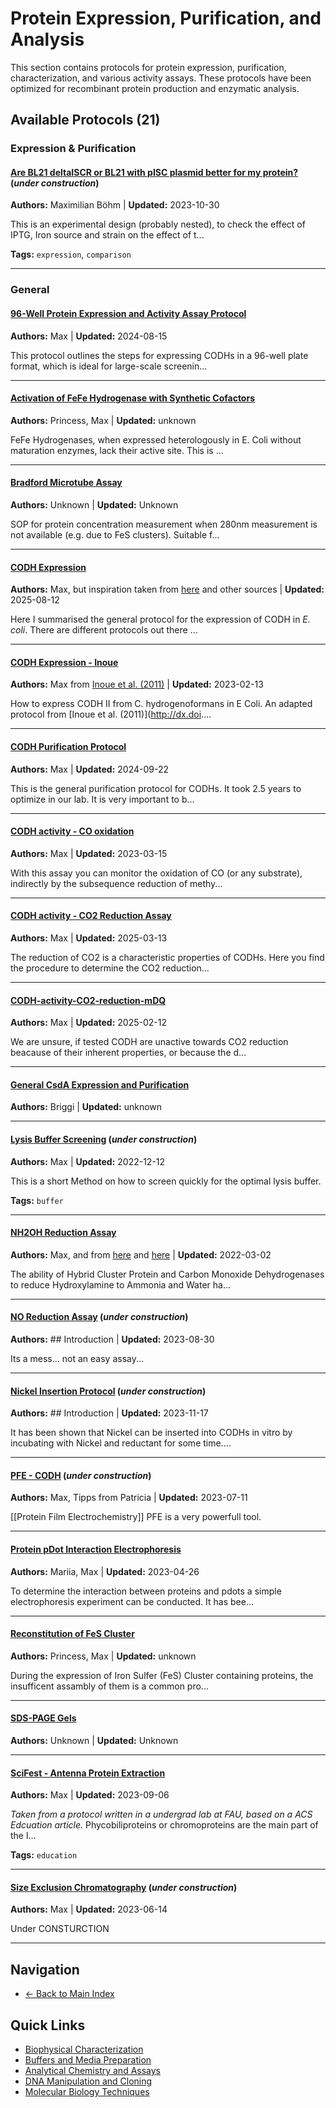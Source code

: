 # Protein Expression, Purification, and Analysis

This section contains protocols for protein expression, purification, characterization, and various activity assays. These protocols have been optimized for recombinant protein production and enzymatic analysis.

## Available Protocols (21)

### Expression & Purification

#### [Are BL21 deltaISCR or BL21 with pISC plasmid better for my protein?](deltaISCR-or-pISC.md) (*under construction*)
**Authors:** Maximilian Böhm | **Updated:** 2023-10-30

This is an experimental design (probably nested), to check the effect of IPTG, Iron source and strain on the effect of t...

**Tags:** `expression`, `comparison`

---

### General

#### [96-Well Protein Expression and Activity Assay Protocol](96-well-Expression-and-Activity.md)
**Authors:** Max | **Updated:** 2024-08-15

This protocol outlines the steps for expressing CODHs in a 96-well plate format, which is ideal for large-scale screenin...

---

#### [Activation of FeFe Hydrogenase with Synthetic Cofactors](Activation-of-FeFe-Hydrogenase-with-Synthetic-Cofactors.md)
**Authors:** Princess, Max | **Updated:** unknown

FeFe Hydrogenases, when expressed heterologously in E. Coli without maturation enzymes, lack their active site. This is ...

---

#### [Bradford Microtube Assay](Bradford-Microtube-Assay.md)
**Authors:** Unknown | **Updated:** Unknown

SOP for protein concentration measurement when 280nm measurement is not available (e.g. due to FeS clusters). Suitable f...

---

#### [CODH Expression](CODH-Expression.md)
**Authors:** Max, but inspiration taken from [here](https://pubs.acs.org/doi/full/10.1021/acsami.2c09547) and other sources | **Updated:** 2025-08-12

Here I summarised the general protocol for the expression of CODH in *E. coli*. There are different protocols out there ...

---

#### [CODH Expression - Inoue](CODH-Expression-Inoue.md)
**Authors:** Max from [Inoue et al. (2011)](http://dx.doi.org/10.1271/bbb.110159) | **Updated:** 2023-02-13

How to express CODH II from C. hydrogenoformans in E Coli. An adapted protocol from [Inoue et al. (2011)](http://dx.doi....

---

#### [CODH Purification Protocol](CODH-purification.md)
**Authors:** Max | **Updated:** 2024-09-22

This is the general purification protocol for CODHs. It took 2.5 years to optimize in our lab. It is very important to b...

---

#### [CODH activity - CO oxidation](CODH-activity-CO-oxidation.md)
**Authors:** Max | **Updated:** 2023-03-15

With this assay you can monitor the oxidation of CO (or any substrate), indirectly by the subsequence reduction of methy...

---

#### [CODH activity - CO2 Reduction Assay](CODH-activity-CO2-reduction.md)
**Authors:** Max | **Updated:** 2025-03-13

The reduction of CO2 is a characteristic properties of CODHs. Here you find the procedure to determine the CO2 reduction...

---

#### [CODH-activity-CO2-reduction-mDQ](CODH-activity-CO2-reduction-mDQ.md)
**Authors:** Max | **Updated:** 2025-02-12

We are unsure, if tested CODH are unactive towards CO2 reduction beacause of their inherent properties, or because the d...

---

#### [General CsdA Expression and Purification](General-CsdA-Expression-and-Purification-B.md)
**Authors:** Briggi | **Updated:** unknown

---

#### [Lysis Buffer Screening](Lysis-Buffer-Screening.md) (*under construction*)
**Authors:** Max | **Updated:** 2022-12-12

This is a short Method on how to screen quickly for the optimal lysis buffer.

**Tags:** `buffer`

---

#### [NH2OH Reduction Assay](NH2OH-Reduction-Assay.md)
**Authors:** Max, and from [here](https://journals.asm.org/doi/10.1128/JB.184.21.5898-5902.2002) and [here](https://www.ncbi.nlm.nih.gov/pubmed/35133707) | **Updated:** 2022-03-02

The ability of Hybrid Cluster Protein and Carbon Monoxide Dehydrogenases to reduce Hydroxylamine to Ammonia and Water ha...

---

#### [NO Reduction Assay](NO-Reduction-Assay.md) (*under construction*)
**Authors:** ## Introduction | **Updated:** 2023-08-30

Its a mess... not an easy assay...

---

#### [Nickel Insertion Protocol](Nicke-Insertion-Protocol.md) (*under construction*)
**Authors:** ## Introduction | **Updated:** 2023-11-17

It has been shown that Nickel can be inserted into CODHs in vitro by incubating with Nickel and reductant for some time....

---

#### [PFE - CODH](PFE-CODH.md) (*under construction*)
**Authors:** Max, Tipps from Patricia | **Updated:** 2023-07-11

[[Protein Film Electrochemistry]] PFE is a very powerfull tool.

---

#### [Protein pDot Interaction Electrophoresis](Protein-pDot-Interaction-Electrophoresis.md)
**Authors:** Mariia, Max | **Updated:** 2023-04-26

To determine the interaction between proteins and pdots a simple electrophoresis experiment can be conducted. It has bee...

---

#### [Reconstitution of FeS Cluster](Reconstitution-of-FeS-Cluster.md)
**Authors:** Princess, Max | **Updated:** unknown

During the expression of Iron Sulfer (FeS) Cluster containing proteins, the insufficent assambly of them is a common pro...

---

#### [SDS-PAGE Gels](SDS-PAGE.md)
**Authors:** Unknown | **Updated:** Unknown

---

#### [SciFest - Antenna Protein Extraction](SciFest-Antenna-Protein.md)
**Authors:** Max | **Updated:** 2023-09-06

*Taken from a protocol written in a undergrad lab at FAU, based on a ACS Edcuation article.* Phycobiliproteins or chromoproteins are the main part of the l...

**Tags:** `education`

---

#### [Size Exclusion Chromatography](SEC.md) (*under construction*)
**Authors:** Max | **Updated:** 2023-06-14

Under CONSTURCTION

---


## Navigation

- [← Back to Main Index](../README.md)

## Quick Links

- [Biophysical Characterization](../Biophysics/)
- [Buffers and Media Preparation](../Buffers/)
- [Analytical Chemistry and Assays](../Chemistry/)
- [DNA Manipulation and Cloning](../Dna/)
- [Molecular Biology Techniques](../Molbio/)
